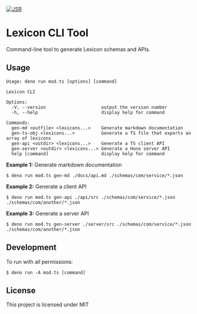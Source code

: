 [![JSR](https://jsr.io/badges/@sprk/lex-cli)](https://jsr.io/@sprk/lex-cli)
# Lexicon CLI Tool

Command-line tool to generate Lexicon schemas and APIs.

## Usage

```
Usage: deno run mod.ts [options] [command]

Lexicon CLI

Options:
  -V, --version                     output the version number
  -h, --help                        display help for command

Commands:
  gen-md <outfile> <lexicons...>    Generate markdown documentation
  gen-ts-obj <lexicons...>          Generate a TS file that exports an array of lexicons
  gen-api <outdir> <lexicons...>    Generate a TS client API
  gen-server <outdir> <lexicons...> Generate a Hono server API
  help [command]                    display help for command
```

**Example 1:** Generate markdown documentation

```
$ deno run mod.ts gen-md ./docs/api.md ./schemas/com/service/*.json
```

**Example 2:** Generate a client API

```
$ deno run mod.ts gen-api ./api/src ./schemas/com/service/*.json ./schemas/com/another/*.json
```

**Example 3:** Generate a server API

```
$ deno run mod.ts gen-server ./server/src ./schemas/com/service/*.json ./schemas/com/another/*.json
```

## Development

To run with all permissions:

```
$ deno run -A mod.ts [command]
```

## License

This project is licensed under MIT
